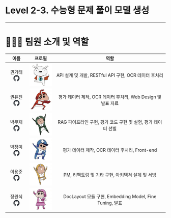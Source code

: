 # Level 2-3. 수능형 문제 풀이 모델 생성

---

# **👨🏻‍💻 팀원 소개 및 역할**

<div align='center'>

|                                                          이름                                                          |                       프로필                       |                             역할                              |
| :--------------------------------------------------------------------------------------------------------------------: | :------------------------------------------------: | :-----------------------------------------------------------: |
| 권기태 [<img src="images/github-mark.png" width="20" style="vertical-align:middle;">](https://github.com/starlike6617) | <img src='images/profile-1.jpeg' width="80"></img> |     API 설계 및 개발, RESTful API 구현, OCR 데이터 후처리     |
|  권유진 [<img src="images/github-mark.png" width="20" style="vertical-align:middle;">](https://github.com/0618yujin)   | <img src='images/profile-2.jpeg' width="80"></img> | 평가 데이터 제작, OCR 데이터 후처리, Web Design 및 발표 자료  |
|    박무재 [<img src="images/github-mark.png" width="20" style="vertical-align:middle;">](https://github.com/Mujae)     | <img src='images/profile-3.jpeg' width="80"></img> | RAG 파이프라인 구현, 평가 코드 구현 및 실험, 평가 데이터 선별 |
|  박정미 [<img src="images/github-mark.png" width="20" style="vertical-align:middle;">](https://github.com/imJeongmi)   | <img src='images/profile-4.jpeg' width="80"></img> |        평가 데이터 제작, OCR 데이터 후처리, Front-end         |
|   이용준 [<img src="images/github-mark.png" width="20" style="vertical-align:middle;">](https://github.com/elwhyjay)   | <img src='images/profile-5.jpeg' width="80"></img> |       PM, 리팩토링 및 기타 구현, 아키텍쳐 설계 및 서빙        |
|  정원식 [<img src="images/github-mark.png" width="20" style="vertical-align:middle;">](https://github.com/wonsjeong)   | <img src='images/profile-6.jpeg' width="80"></img> |    DocLayout 모듈 구현, Embedding Model, Fine Tuning, 발표    |

</div>
<br>
